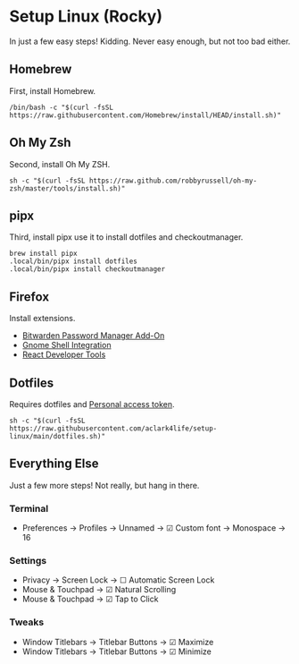 # Setup Linux (Rocky)

In just a few easy steps! Kidding. Never easy enough, but not too bad either.

## Homebrew

First, install Homebrew.

```console
/bin/bash -c "$(curl -fsSL https://raw.githubusercontent.com/Homebrew/install/HEAD/install.sh)"
```

## Oh My Zsh

Second, install Oh My ZSH.

```console
sh -c "$(curl -fsSL https://raw.github.com/robbyrussell/oh-my-zsh/master/tools/install.sh)"
```

## pipx

Third, install pipx use it to install dotfiles and checkoutmanager.

```console
brew install pipx
.local/bin/pipx install dotfiles
.local/bin/pipx install checkoutmanager
```

## Firefox

Install extensions.

- [Bitwarden Password Manager Add-On](https://addons.mozilla.org/en-US/firefox/addon/bitwarden-password-manager/)
- [Gnome Shell Integration](https://addons.mozilla.org/en-US/firefox/addon/gnome-shell-integration/)
- [React Developer Tools](https://addons.mozilla.org/en-US/firefox/addon/react-devtools/)

## Dotfiles

Requires dotfiles and [Personal access token](https://github.com/settings/tokens).

```console
sh -c "$(curl -fsSL https://raw.githubusercontent.com/aclark4life/setup-linux/main/dotfiles.sh)"
```

## Everything Else

Just a few more steps! Not really, but hang in there.

### Terminal

- Preferences → Profiles → Unnamed → ☑︎ Custom font → Monospace → 16

### Settings

- Privacy → Screen Lock → ☐ Automatic Screen Lock
- Mouse & Touchpad → ☑︎ Natural Scrolling 
- Mouse & Touchpad → ☑︎ Tap to Click

### Tweaks

- Window Titlebars → Titlebar Buttons → ☑︎ Maximize
- Window Titlebars → Titlebar Buttons → ☑︎ Minimize

